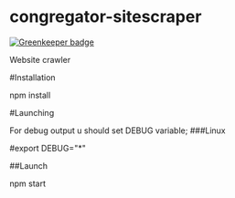 congregator-sitescraper
=======================

[![Greenkeeper badge](https://badges.greenkeeper.io/soldotno/congregator-sitescraper.svg)](https://greenkeeper.io/)

Website crawler

#Installation

npm install

#Launching

For debug output u should set DEBUG variable;
###Linux

#export DEBUG="*"

##Launch

npm start
